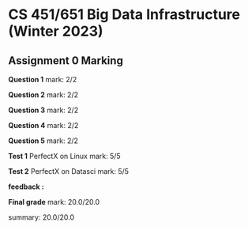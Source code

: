 # CS 451/651 Big Data Infrastructure (Winter 2023)
## Assignment 0 Marking

**Question 1**
mark: 2/2

**Question 2**
mark: 2/2

**Question 3**
mark: 2/2

**Question 4**
mark: 2/2

**Question 5**
mark: 2/2

**Test 1**
PerfectX on Linux
mark: 5/5

**Test 2**
PerfectX on Datasci
mark: 5/5

**feedback :** 

**Final grade**
mark: 20.0/20.0

summary: 20.0/20.0
